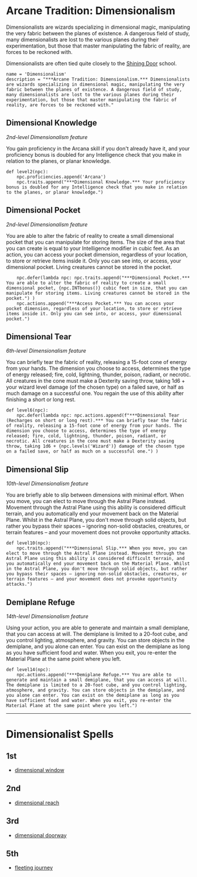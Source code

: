 # Arcane Tradition: Dimensionalism
Dimensionalists are wizards specializing in dimensional magic, manipulating the very fabric between the planes of existence. A dangerous field of study, many dimensionalists are lost to the various planes during their experimentation, but those that master manipulating the fabric of reality, are forces to be reckoned with.

Dimensionalists are often tied quite closely to the [Shining Door](../../Organizations/MageSchools/ShiningDoor.md) school.

```
name = 'Dimensionalism'
description = "***Arcane Tradition: Dimensionalism.*** Dimensionalists are wizards specializing in dimensional magic, manipulating the very fabric between the planes of existence. A dangerous field of study, many dimensionalists are lost to the various planes during their experimentation, but those that master manipulating the fabric of reality, are forces to be reckoned with."
```

## Dimensional Knowledge
*2nd-level Dimensionalism feature*

You gain proficiency in the Arcana skill if you don't already have it, and your proficiency bonus is doubled for any Intelligence check that you make in relation to the planes, or planar knowledge.

```
def level2(npc):
    npc.proficiencies.append('Arcana')
    npc.traits.append("***Dimensional Knowledge.*** Your proficiency bonus is doubled for any Intelligence check that you make in relation to the planes, or planar knowledge.")
```

## Dimensional Pocket
*2nd-level Dimensionalism feature*

You are able to alter the fabric of reality to create a small dimensional pocket that you can manipulate for storing items. The size of the area that you can create is equal to your Intelligence modifier in cubic feet. As an action, you can access your pocket dimension, regardless of your location, to store or retrieve items inside it. Only you can see into, or access, your dimensional pocket. Living creatures cannot be stored in the pocket.

```
    npc.defer(lambda npc: npc.traits.append("***Dimensional Pocket.*** You are able to alter the fabric of reality to create a small dimensional pocket, {npc.INTbonus()} cubic feet in size, that you can manipulate for storing items. Living creatures cannot be stored in the pocket.") )
    npc.actions.append("***Access Pocket.*** You can access your pocket dimension, regardless of your location, to store or retrieve items inside it. Only you can see into, or access, your dimensional pocket.")
```

## Dimensional Tear
*6th-level Dimensionalism feature*

You can briefly tear the fabric of reality, releasing a 15-foot cone of energy from your hands. The dimension you choose to access, determines the type of energy released; fire, cold, lightning, thunder, poison, radiant, or necrotic. All creatures in the cone must make a Dexterity saving throw, taking 1d6 + your wizard level damage (of the chosen type) on a failed save, or half as much damage on a successful one. You regain the use of this ability after finishing a short or long rest.

```
def level6(npc):
    npc.defer(lambda npc: npc.actions.append(f"***Dimensional Tear (Recharges on short or long rest).*** You can briefly tear the fabric of reality, releasing a 15-foot cone of energy from your hands. The dimension you choose to access, determines the type of energy released; fire, cold, lightning, thunder, poison, radiant, or necrotic. All creatures in the cone must make a Dexterity saving throw, taking 1d6 + {npc.levels('Wizard')} damage of the chosen type on a failed save, or half as much on a successful one.") )
```

## Dimensional Slip
*10th-level Dimensionalism feature*

You are briefly able to slip between dimensions with minimal effort. When you move, you can elect to move through the Astral Plane instead. Movement through the Astral Plane using this ability is considered difficult terrain, and you automatically end your movement back on the Material Plane. Whilst in the Astral Plane, you don't move through solid objects, but rather you bypass their spaces – ignoring non-solid obstacles, creatures, or terrain features – and your movement does not provoke opportunity attacks.

```
def level10(npc):
    npc.traits.append("***Dimensional Slip.*** When you move, you can elect to move through the Astral Plane instead. Movement through the Astral Plane using this ability is considered difficult terrain, and you automatically end your movement back on the Material Plane. Whilst in the Astral Plane, you don't move through solid objects, but rather you bypass their spaces – ignoring non-solid obstacles, creatures, or terrain features – and your movement does not provoke opportunity attacks.")
```

## Demiplane Refuge
*14th-level Dimensionalism feature*

Using your action, you are able to generate and maintain a small demiplane, that you can access at will. The demiplane is limited to a 20-foot cube, and you control lighting, atmosphere, and gravity. You can store objects in the demiplane, and you alone can enter. You can exist on the demiplane as long as you have sufficient food and water. When you exit, you re-enter the Material Plane at the same point where you left.

```
def level14(npc):
    npc.actions.append("***Demiplane Refuge.*** You are able to generate and maintain a small demiplane, that you can access at will. The demiplane is limited to a 20-foot cube, and you control lighting, atmosphere, and gravity. You can store objects in the demiplane, and you alone can enter. You can exist on the demiplane as long as you have sufficient food and water. When you exit, you re-enter the Material Plane at the same point where you left.")
```

---

# Dimensionalist Spells

## 1st
* [dimensional window](../../Magic/Spells/dimensional-window.md)

## 2nd
* [dimensional reach](../../Magic/Spells/dimensional-reach.md)

## 3rd
* [dimensional doorway](../../Magic/Spells/dimensional-doorway.md)

## 5th
* [fleeting journey](../../Magic/Spells/fleeting-journey.md)

